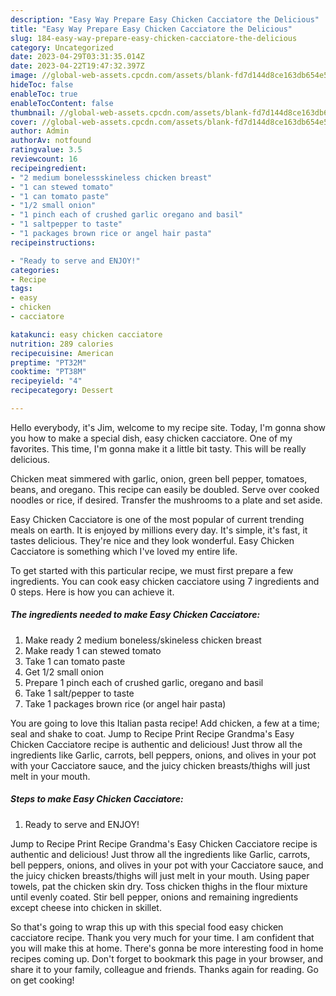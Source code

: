 ```yaml
---
description: "Easy Way Prepare Easy Chicken Cacciatore the Delicious"
title: "Easy Way Prepare Easy Chicken Cacciatore the Delicious"
slug: 184-easy-way-prepare-easy-chicken-cacciatore-the-delicious
category: Uncategorized
date: 2023-04-29T03:31:35.014Z
date: 2023-04-22T19:47:32.397Z
image: //global-web-assets.cpcdn.com/assets/blank-fd7d144d8ce163db654e5a02c40b08a2775adb7897d16e4062681dc7e1b2800f.png
hideToc: false
enableToc: true
enableTocContent: false
thumbnail: //global-web-assets.cpcdn.com/assets/blank-fd7d144d8ce163db654e5a02c40b08a2775adb7897d16e4062681dc7e1b2800f.png
cover: //global-web-assets.cpcdn.com/assets/blank-fd7d144d8ce163db654e5a02c40b08a2775adb7897d16e4062681dc7e1b2800f.png
author: Admin
authorAv: notfound
ratingvalue: 3.5
reviewcount: 16
recipeingredient:
- "2 medium bonelessskineless chicken breast"
- "1 can stewed tomato"
- "1 can tomato paste"
- "1/2 small onion"
- "1 pinch each of crushed garlic oregano and basil"
- "1 saltpepper to taste"
- "1 packages brown rice or angel hair pasta"
recipeinstructions:

- "Ready to serve and ENJOY!"
categories:
- Recipe
tags:
- easy
- chicken
- cacciatore

katakunci: easy chicken cacciatore 
nutrition: 289 calories
recipecuisine: American
preptime: "PT32M"
cooktime: "PT38M"
recipeyield: "4"
recipecategory: Dessert

---
```



Hello everybody, it's Jim, welcome to my recipe site. Today, I'm gonna show you how to make a special dish, easy chicken cacciatore. One of my favorites. This time, I'm gonna make it a little bit tasty. This will be really delicious.

Chicken meat simmered with garlic, onion, green bell pepper, tomatoes, beans, and oregano. This recipe can easily be doubled. Serve over cooked noodles or rice, if desired. Transfer the mushrooms to a plate and set aside.

Easy Chicken Cacciatore is one of the most popular of current trending meals on earth. It is enjoyed by millions every day. It's simple, it's fast, it tastes delicious. They're nice and they look wonderful. Easy Chicken Cacciatore is something which I've loved my entire life.


To get started with this particular recipe, we must first prepare a few ingredients. You can cook easy chicken cacciatore using 7 ingredients and 0 steps. Here is how you can achieve it.

<!--inarticleads1-->

##### The ingredients needed to make Easy Chicken Cacciatore:

1. Make ready 2 medium boneless/skineless chicken breast
1. Make ready 1 can stewed tomato
1. Take 1 can tomato paste
1. Get 1/2 small onion
1. Prepare 1 pinch each of crushed garlic, oregano and basil
1. Take 1 salt/pepper to taste
1. Take 1 packages brown rice (or angel hair pasta)


You are going to love this Italian pasta recipe! Add chicken, a few at a time; seal and shake to coat. Jump to Recipe Print Recipe Grandma&#39;s Easy Chicken Cacciatore recipe is authentic and delicious! Just throw all the ingredients like Garlic, carrots, bell peppers, onions, and olives in your pot with your Cacciatore sauce, and the juicy chicken breasts/thighs will just melt in your mouth. 

<!--inarticleads2-->

##### Steps to make Easy Chicken Cacciatore:


1. Ready to serve and ENJOY!

Jump to Recipe Print Recipe Grandma&#39;s Easy Chicken Cacciatore recipe is authentic and delicious! Just throw all the ingredients like Garlic, carrots, bell peppers, onions, and olives in your pot with your Cacciatore sauce, and the juicy chicken breasts/thighs will just melt in your mouth. Using paper towels, pat the chicken skin dry. Toss chicken thighs in the flour mixture until evenly coated. Stir bell pepper, onions and remaining ingredients except cheese into chicken in skillet. 

So that's going to wrap this up with this special food easy chicken cacciatore recipe. Thank you very much for your time. I am confident that you will make this at home. There's gonna be more interesting food in home recipes coming up. Don't forget to bookmark this page in your browser, and share it to your family, colleague and friends. Thanks again for reading. Go on get cooking!
